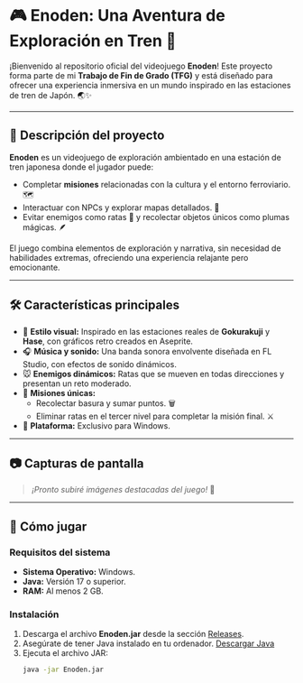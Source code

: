 # 🎮 **Enoden: Una Aventura de Exploración en Tren** 🚂

¡Bienvenido al repositorio oficial del videojuego **Enoden**! Este proyecto forma parte de mi **Trabajo de Fin de Grado (TFG)** y está diseñado para ofrecer una experiencia inmersiva en un mundo inspirado en las estaciones de tren de Japón. 🌏✨

---

## 📖 **Descripción del proyecto**

**Enoden** es un videojuego de exploración ambientado en una estación de tren japonesa donde el jugador puede:
- Completar **misiones** relacionadas con la cultura y el entorno ferroviario. 🗺️
- Interactuar con NPCs y explorar mapas detallados. 🤝
- Evitar enemigos como ratas 🐀 y recolectar objetos únicos como plumas mágicas. 🪶

El juego combina elementos de exploración y narrativa, sin necesidad de habilidades extremas, ofreciendo una experiencia relajante pero emocionante.

---

## 🛠️ **Características principales**

- 🎨 **Estilo visual:** Inspirado en las estaciones reales de **Gokurakuji** y **Hase**, con gráficos retro creados en Aseprite.
- 🎧 **Música y sonido:** Una banda sonora envolvente diseñada en FL Studio, con efectos de sonido dinámicos.
- 🐭 **Enemigos dinámicos:** Ratas que se mueven en todas direcciones y presentan un reto moderado.
- 🚂 **Misiones únicas:** 
  - Recolectar basura y sumar puntos. 🗑️
  - Eliminar ratas en el tercer nivel para completar la misión final. ⚔️
- 🌟 **Plataforma:** Exclusivo para Windows.

---

## 📷 **Capturas de pantalla**

> *¡Pronto subiré imágenes destacadas del juego!* 📸

---

## 🚀 **Cómo jugar**

### **Requisitos del sistema**
- **Sistema Operativo:** Windows.
- **Java:** Versión 17 o superior.
- **RAM:** Al menos 2 GB.

### **Instalación**
1. Descarga el archivo **Enoden.jar** desde la sección [Releases](https://github.com/tu-usuario/tu-repositorio/releases).
2. Asegúrate de tener Java instalado en tu ordenador. [Descargar Java](https://www.java.com/es/download/)
3. Ejecuta el archivo JAR:
   ```bash
   java -jar Enoden.jar
